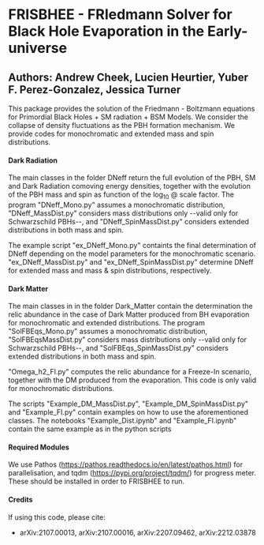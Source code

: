 # FRISBHEE - FRIedmann Solver for Black Hole Evaporation in the Early-universe

## Authors: Andrew Cheek, Lucien Heurtier, Yuber F. Perez-Gonzalez, Jessica Turner       

This package provides the solution of the Friedmann - Boltzmann equations for Primordial Black Holes + SM radiation + BSM Models.
We consider the collapse of density fluctuations as the PBH formation mechanism.
We provide codes for monochromatic and extended mass and spin distributions.


#### Dark Radiation

The main classes in the folder DNeff return the full evolution of the PBH, SM and Dark Radiation comoving energy densities,
together with the evolution of the PBH mass and spin as function of the $\log_{10}$ @ scale factor.
The program "DNeff_Mono.py" assumes a monochromatic distribution, "DNeff_MassDist.py" considers mass distributions only --valid only for Schwarzschild PBHs--, 
and "DNeff_SpinMassDist.py" considers extended distributions in both mass and spin.

The example script "ex_DNeff_Mono.py" containts the final determination of DNeff depending on the model parameters for the monochromatic scenario.
"ex_DNeff_MassDist.py" and "ex_DNeff_SpinMassDist.py" determine DNeff for extended mass and mass & spin distributions, respectively.

#### Dark Matter

The main classes in in the folder Dark_Matter contain the determination the relic abundance in the case of Dark Matter produced from BH evaporation for 
monochromatic and extended distributions.
The program "SolFBEqs_Mono.py" assumes a monochromatic distribution, "SolFBEqsMassDist.py" considers mass distributions only --valid only for Schwarzschild PBHs--, 
and "SolFBEqs_SpinMassDist.py" considers extended distributions in both mass and spin.

"Omega_h2_FI.py" computes the relic abundance for a Freeze-In scenario, together with the DM produced from the evaporation.
This code is only valid for monochromatic distributions.

The scripts "Example_DM_MassDist.py", "Example_DM_SpinMassDist.py" and "Example_FI.py" contain examples on how to use the aforementioned classes. 
The notebooks "Example_Dist.ipynb" and "Example_FI.ipynb" contain the same example as in the python scripts

#### Required Modules

We use Pathos (https://pathos.readthedocs.io/en/latest/pathos.html) for parallelisation, and tqdm (https://pypi.org/project/tqdm/) for progress meter. 
These should be installed in order to FRISBHEE to run.

#### Credits

If using this code, please cite:
- arXiv:2107.00013, arXiv:2107.00016, arXiv:2207.09462, arXiv:2212.03878
